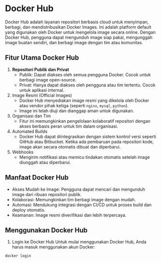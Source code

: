 # **Docker Hub**

Docker Hub adalah layanan repositori berbasis cloud untuk menyimpan, berbagi, dan mendistribusikan Docker Images. Ini adalah platform default yang digunakan oleh Docker untuk mengelola image secara online. Dengan Docker Hub, pengguna dapat mengunduh image siap pakai, mengunggah image buatan sendiri, dan berbagi image dengan tim atau komunitas.

## **Fitur Utama Docker Hub**
   1. **Repositori Publik dan Privat**
      - Publik: Dapat diakses oleh semua pengguna Docker. Cocok untuk berbagi image open-source.
      - Privat: Hanya dapat diakses oleh pengguna atau tim tertentu. Cocok untuk aplikasi internal.
   2. Image Resmi (Official Images)
      - Docker Hub menyediakan image resmi yang dikelola oleh Docker atau vendor pihak ketiga (seperti `nginx`, `mysql`, `python`).
      - Image ini telah diuji dan dianggap aman untuk digunakan.
   3. Organisasi dan Tim
      - Fitur ini memungkinkan pengelolaan kolaboratif repositori dengan akses berbasis peran untuk tim dalam organisasi.
   4. Automated Builds
      - Docker Hub dapat diintegrasikan dengan sistem kontrol versi seperti GitHub atau Bitbucket. Ketika ada pembaruan pada repositori kode, image akan secara otomatis dibuat dan diperbarui.
   5. Webhooks
      - Mengirim notifikasi atau memicu tindakan otomatis setelah image diunggah atau diperbarui.

## **Manfaat Docker Hub**
   - Akses Mudah ke Image: Pengguna dapat mencari dan mengunduh image dari ribuan repositori publik.
   - Kolaborasi: Memungkinkan tim berbagi image dengan mudah.
   - Automasi: Mendukung integrasi dengan CI/CD untuk proses build dan deploy otomatis.
   - Keamanan: Image resmi diverifikasi dan lebih terpercaya.

## **Menggunakan Docker Hub**
   1. Login ke Docker Hub
   Untuk mulai menggunakan Docker Hub, Anda harus masuk menggunakan akun Docker:
   ```bash
   docker login
   ```
   